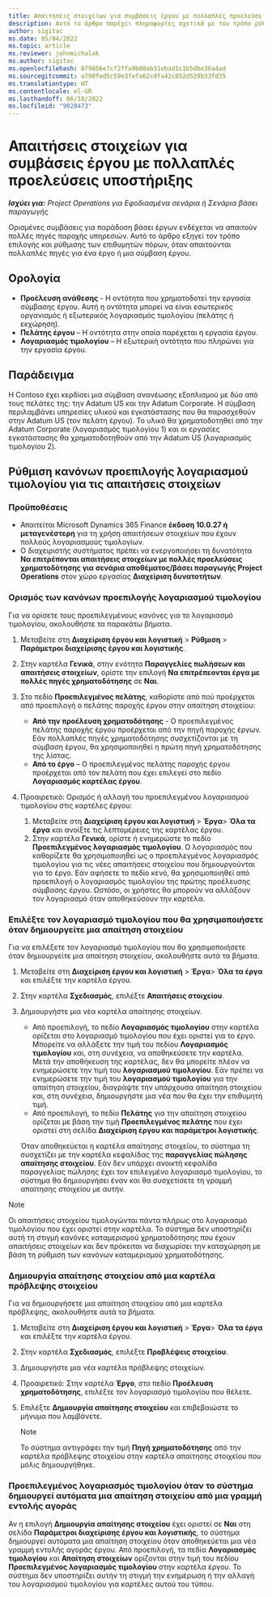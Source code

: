 ```yaml
---
title: Απαιτήσεις στοιχείων για συμβάσεις έργου με πολλαπλές προελεύσεις υποστήριξης
description: Αυτό το άρθρο παρέχει πληροφορίες σχετικά με τον τρόπο ρύθμισης παραμέτρων και χρήσης απαιτήσεων στοιχείων με πολλές προελεύσεις πληροφοριών.
author: sigitac
ms.date: 05/04/2022
ms.topic: article
ms.reviewer: johnmichalak
ms.author: sigitac
ms.openlocfilehash: 079856e7cf2ffa9b80ab31ebad1c1b5dbe36a4ad
ms.sourcegitcommit: a798fed5c59e3fefa62cdfa42c852d529b33fd35
ms.translationtype: HT
ms.contentlocale: el-GR
ms.lasthandoff: 06/18/2022
ms.locfileid: "9028473"
---
```

# <a name="item-requirements-for-project-contracts-with-multiple-funding-sources"></a>Απαιτήσεις στοιχείων για συμβάσεις έργου με πολλαπλές προελεύσεις υποστήριξης

_**Ισχύει για:** Project Operations για Εφοδιασμένα σενάρια ή Σενάρια βάσει παραγωγής_

Ορισμένες συμβάσεις για παράδοση βάσει έργων ενδέχεται να απαιτούν πολλές πηγές παροχής υπηρεσιών. Αυτό το άρθρο εξηγεί τον τρόπο επιλογής και ρύθμισης των επιθυμητών πόρων, όταν απαιτούνται πολλαπλές πηγές για ένα έργο ή μια σύμβαση έργου.

## <a name="terminology"></a>Ορολογία

- **Προέλευση ανάθεσης** - Η οντότητα που χρηματοδοτεί την εργασία σύμβασης έργου. Αυτή η οντότητα μπορεί να είναι εσωτερικός οργανισμός ή εξωτερικός λογαριασμός τιμολογίου (πελάτης ή εκχώρηση).
- **Πελάτης έργου** – Η οντότητα στην οποία παρέχεται η εργασία έργου.
- **Λογαριασμός τιμολογίου** – Η εξωτερική οντότητα που πληρώνει για την εργασία έργου.

## <a name="example"></a>Παράδειγμα

Η Contoso έχει κερδίσει μια σύμβαση ανανέωσης εξοπλισμού με δύο από τους πελάτες της: την Adatum US και την Adatum Corporate. Η σύμβαση περιλαμβάνει υπηρεσίες υλικού και εγκατάστασης που θα παρασχεθούν στην Adatum US (τον πελάτη έργου). Το υλικό θα χρηματοδοτηθεί από την Adatum Corporate (λογαριασμός τιμολογίου 1) και οι εργασίες εγκατάστασης θα χρηματοδοτηθούν από την Adatum US (λογαριασμός τιμολογίου 2).

## <a name="set-up-invoice-account-defaulting-rules-for-item-requirements"></a>Ρύθμιση κανόνων προεπιλογής λογαριασμού τιμολογίου για τις απαιτήσεις στοιχείων

### <a name="prerequisites"></a>Προϋποθέσεις

- Απαιτείται Microsoft Dynamics 365 Finance **έκδοση 10.0.27 ή μεταγενέστερη** για τη χρήση απαιτήσεων στοιχείων που έχουν πολλούς λογαριασμούς τιμολογίων.
- Ο διαχειριστής συστήματος πρέπει να ενεργοποιήσει τη δυνατότητα **Να επιτρέπονται απαιτήσεις στοιχείων με πολλές προελεύσεις χρηματοδότησης για σενάρια αποθέματος/βάσει παραγωγής Project Operations** στον χώρο εργασίας **Διαχείριση δυνατοτήτων**.

### <a name="set-up-the-invoice-account-defaulting-rules"></a>Ορισμός των κανόνων προεπιλογής λογαριασμού τιμολογίου

Για να ορίσετε τους προεπιλεγμένους κανόνες για το λογαριασμό τιμολογίου, ακολουθήστε τα παρακάτω βήματα.

1. Μεταβείτε στη **Διαχείριση έργου και λογιστική** \> **Ρύθμιση** \> **Παράμετροι διαχείρισης έργου και λογιστικής**.
1. Στην καρτέλα **Γενικά**, στην ενότητα **Παραγγελίες πωλήσεων και απαιτήσεις στοιχείων**, ορίστε την επιλογή **Να επιτρέπεονται έργα με πολλές πηγές χρηματοδότησης**  σε **Ναι**.
1. Στο πεδίο **Προεπιλεγμένος πελάτης**, καθορίστε από πού προέρχεται από προεπιλογή ο πελάτης παροχής έργου στην απαίτηση στοιχείου:

    - **Από την προέλευση χρηματοδότησης** - Ο προεπιλεγμένος πελάτης παροχής έργου προέρχεται από την πηγή παροχής έργων. Εάν πολλαπλές πηγές χρηματοδότησης συσχετίζονται με τη σύμβαση έργου, θα χρησιμοποιηθεί η πρώτη πηγή χρηματοδότησης της λίστας.
    - **Από το έργο** – Ο προεπιλεγμένος πελάτης παροχής έργου προέρχεται από τον πελάτη που έχει επιλεγεί στο πεδίο **Λογαριασμός καρτέλας έργου**.

1. Προαιρετικό: Ορισμός ή αλλαγή του προεπιλεγμένου λογαριασμού τιμολογίου στις καρτέλες έργου:

    1. Μεταβείτε στη **Διαχείριση έργου και λογιστική** \> **Έργα**\> **Όλα τα έργα** και ανοίξτε τις λεπτομέρειες της καρτέλας έργου.
    2. Στην καρτέλα **Γενικά**, ορίστε ή ενημερώστε το πεδίο **Προεπιλεγμένος λογαριασμός τιμολογίου**. Ο λογαριασμός που καθορίζετε θα χρησιμοποιηθεί ως ο προεπιλεγμένος λογαριασμός τιμολογίου για τις νέες απαιτήσεις στοιχείου που δημιουργούνται για το έργο. Εάν αφήσετε το πεδίο κενό, θα χρησιμοποιηθεί από προεπιλογή ο λογαριασμός τιμολογίου της πρώτης προέλευσης σύμβασης έργου. Ωστόσο, οι χρήστες θα μπορούν να αλλάξουν τον λογαριασμό όταν αποθηκεύσουν την καρτέλα.

### <a name="select-the-invoice-account-to-use-when-you-create-an-item-requirement"></a>Επιλέξτε τον λογαριασμό τιμολογίου που θα χρησιμοποιήσετε όταν δημιουργείτε μια απαίτηση στοιχείου

Για να επιλέξετε τον λογαριασμό τιμολογίου που θα χρησιμοποιήσετε όταν δημιουργείτε μια απαίτηση στοιχείου, ακολουθήστε αυτά τα βήματα.

1. Μεταβείτε στη **Διαχείριση έργου και λογιστική** \> **Έργα**\> **Όλα τα έργα** και επιλέξτε την καρτέλα έργου.
1. Στην καρτέλα **Σχεδιασμός**, επιλέξτε **Απαιτήσεις στοιχείου**.
1. Δημιουργήστε μια νέα καρτέλα απαίτησης στοιχείων.

    - Από προεπιλογή, το πεδίο **Λογαριασμός τιμολογίου** στην καρτέλα ορίζεται στο λογαριασμό τιμολογίου που έχει οριστεί για το έργο. Μπορείτε να αλλάξετε την τιμή του πεδίου **Λογαριασμός τιμολογίου** και, στη συνέχεια, να αποθηκεύσετε την καρτέλα. Μετά την αποθήκευση της καρτέλας, δεν θα μπορείτε πλέον να ενημερώσετε την τιμή του **λογαριασμού τιμολογίου**. Εάν πρέπει να ενημερώσετε την τιμή του **λογαριασμού τιμολογίου** για την απαίτηση στοιχείου, διαγράψτε την υπάρχουσα απαίτηση στοιχείου και, στη συνέχεια, δημιουργήστε μια νέα που θα έχει την επιθυμητή τιμή.
    - Από προεπιλογή, το πεδίο **Πελάτης** για την απαίτηση στοιχείου ορίζεται με βάση την τιμή **Προεπιλεγμένος πελάτης** που έχει οριστεί στη σελίδα **Διαχείριση έργου και παράμετροι λογιστικής**.

    Όταν αποθηκεύεται η καρτέλα απαίτησης στοιχείου, το σύστημα τη συσχετίζει με την καρτέλα κεφαλίδας της **παραγγελίας πώλησης απαίτησης στοιχείου**. Εάν δεν υπάρχει ανοικτή κεφαλίδα παραγγελίας πώλησης έχει τον επιλεγμένο λογαριασμό τιμολογίου, το σύστημα θα δημιουργήσει έναν και θα συσχετίσετε τη γραμμή απαίτησης στοιχείου με αυτήν.

> [!NOTE]
> Οι απαιτήσεις στοιχείου τιμολογώνται πάντα πλήρως στο λογαριασμό τιμολογίου που έχει οριστεί στην καρτέλα. Το σύστημα δεν υποστηρίζει αυτή τη στιγμή κανόνες καταμερισμού χρηματοδότησης που έχουν απαιτήσεις στοιχείων και δεν πρόκειται να διαχωρίσει την καταχώρηση με βάση τη ρύθμιση των κανόνων καταμερισμού χρηματοδότησης.

### <a name="create-an-item-requirement-from-an-item-forecast-record"></a>Δημιουργία απαίτησης στοιχείου από μια καρτέλα πρόβλεψης στοιχείου

Για να δημιουργήσετε μια απαίτηση στοιχείου από μια καρτέλα πρόβλεψης, ακολουθήστε αυτά τα βήματα.

1. Μεταβείτε στη **Διαχείριση έργου και λογιστική** \> **Έργα**\> **Όλα τα έργα** και επιλέξτε την καρτέλα έργου.
1. Στην καρτέλα **Σχεδιασμός**, επιλέξτε **Προβλέψεις στοιχείου**.
1. Δημιουργήστε μια νέα καρτέλα πρόβλεψης στοιχείων.
1. Προαιρετικό: Στην καρτέλα **Έργο**, στο πεδίο **Προέλευση χρηματοδότησης**, επιλέξτε τον λογαριασμό τιμολογίου που θέλετε.
1. Επιλέξτε **Δημιουργία απαίτησης στοιχείου** και επιβεβαιώστε το μήνυμα που λαμβάνετε.

    > [!NOTE]
    > Το σύστημα αντιγράφει την τιμή **Πηγή χρηματοδότησης** από την καρτέλα πρόβλεψης στοιχείου στην καρτέλα απαίτησης στοιχείου που μόλις δημιουργήθηκε.

### <a name="default-invoice-account-when-the-system-automatically-creates-an-item-requirement-from-a-purchase-order-line"></a>Προεπιλεγμένος λογαριασμός τιμολογίου όταν το σύστημα δημιουργεί αυτόματα μια απαίτηση στοιχείου από μια γραμμή εντολής αγοράς

Αν η επιλογή **Δημιουργία απαίτησης στοιχείου** έχει οριστεί σε **Ναι** στη σελίδα **Παράμετροι διαχείρισης έργου και λογιστικής**, το σύστημα δημιουργεί αυτόματα μια απαίτηση στοιχείου όταν αποθηκεύεται μια νέα γραμμή εντολής αγοράς έργου. Από προεπιλογή, τα πεδία **Λογαριασμός τιμολογίου** και **Απαίτηση στοιχείων** ορίζονται στην τιμή του πεδίου **Προεπιλεγμένος λογαριασμός τιμολογίου** στην καρτέλα έργου. Το σύστημα δεν υποστηρίζει αυτήν τη στιγμή την ενημέρωση ή την αλλαγή του λογαριασμού τιμολογίου για καρτέλες αυτού του τύπου.
